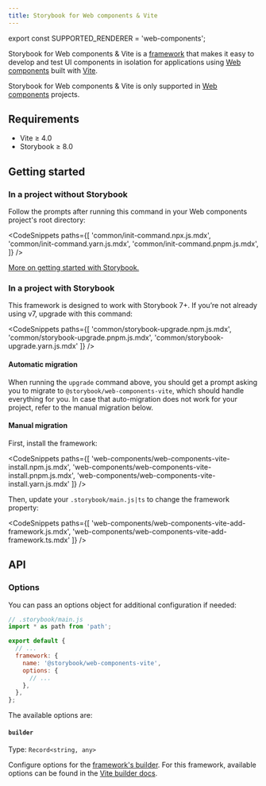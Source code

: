 ```yaml
---
title: Storybook for Web components & Vite
---
```


export const SUPPORTED_RENDERER = 'web-components';

Storybook for Web components & Vite is a [framework](../contribute/framework.md) that makes it easy to develop and test UI components in isolation for applications using [Web components](https://www.webcomponents.org/introduction) built with [Vite](https://vitejs.dev/).

<If notRenderer={SUPPORTED_RENDERER}>

<Callout variant="info">

Storybook for Web components & Vite is only supported in [Web components](?renderer=web-components) projects.

</Callout>

<!-- End non-supported renderers -->

</If>

<If renderer={SUPPORTED_RENDERER}>

## Requirements

- Vite ≥ 4.0
- Storybook ≥ 8.0

## Getting started

### In a project without Storybook

Follow the prompts after running this command in your Web components project's root directory:

<!-- prettier-ignore-start -->

<CodeSnippets
  paths={[
   'common/init-command.npx.js.mdx',
   'common/init-command.yarn.js.mdx',
   'common/init-command.pnpm.js.mdx',
  ]}
/>

<!-- prettier-ignore-end -->

[More on getting started with Storybook.](./install.md)

### In a project with Storybook

This framework is designed to work with Storybook 7+. If you’re not already using v7, upgrade with this command:

<!-- prettier-ignore-start -->

<CodeSnippets
  paths={[
    'common/storybook-upgrade.npm.js.mdx',
    'common/storybook-upgrade.pnpm.js.mdx',
    'common/storybook-upgrade.yarn.js.mdx'
  ]}
/>

<!-- prettier-ignore-end -->

#### Automatic migration

When running the `upgrade` command above, you should get a prompt asking you to migrate to `@storybook/web-components-vite`, which should handle everything for you. In case that auto-migration does not work for your project, refer to the manual migration below.

#### Manual migration

First, install the framework:

<!-- prettier-ignore-start -->

<CodeSnippets
  paths={[
    'web-components/web-components-vite-install.npm.js.mdx',
    'web-components/web-components-vite-install.pnpm.js.mdx',
    'web-components/web-components-vite-install.yarn.js.mdx'
  ]}
/>

<!-- prettier-ignore-end -->

Then, update your `.storybook/main.js|ts` to change the framework property:

<!-- prettier-ignore-start -->

<CodeSnippets
  paths={[
    'web-components/web-components-vite-add-framework.js.mdx',
    'web-components/web-components-vite-add-framework.ts.mdx'
  ]}
/>

<!-- prettier-ignore-end -->

## API

### Options

You can pass an options object for additional configuration if needed:

```js
// .storybook/main.js
import * as path from 'path';

export default {
  // ...
  framework: {
    name: '@storybook/web-components-vite',
    options: {
      // ...
    },
  },
};
```

The available options are:

#### `builder`

Type: `Record<string, any>`

Configure options for the [framework's builder](../api/main-config-framework.md#optionsbuilder). For this framework, available options can be found in the [Vite builder docs](../builders/vite.md).

<!-- End supported renderers -->

</If>
